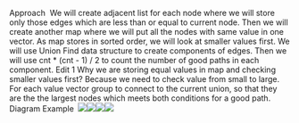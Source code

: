 Approach
​
We will create adjacent list for each node where we will store only those edges which are less than or equal to current node.
Then we will create another map where we will put all the nodes with same value in one vector. As map stores in sorted order, we will look at smaller values first.
We will use Union Find data structure to create components of edges.
Then we will use cnt * (cnt - 1) / 2 to count the number of good paths in each component.
Edit 1
Why we are storing equal values in map and checking smaller values first?
Because we need to check value from small to large. For each value vector group to connect to the current union, so that they are the the largest nodes which meets both conditions for a good path.
​
Diagram Example
​
![](https://assets.leetcode.com/users/images/2f39c217-40fc-45d9-9ad5-bfca636567ac_1664092133.4093423.png)
​
![](https://assets.leetcode.com/users/images/6fd72903-ecf3-456d-9633-42a86f2d8023_1664092138.2639654.png)
​
![](https://assets.leetcode.com/users/images/2df45590-179e-4e39-ac32-5c6bb009afee_1664094321.1567614.png)
​
![](https://assets.leetcode.com/users/images/a97f72f8-457b-4528-84c5-eb77148abc6c_1664103968.1126013.png)
​
​